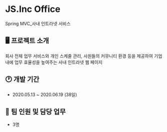 # JS.Inc Office
Spring MVC_사내 인트라넷 서비스


## 🖥 프로젝트 소개
회사 전체 업무 서비스와 개인 스케줄 관리, 사원들의 커뮤니티 환경 등을 제공하여 기업 내에 업무 효율성을 높여주는 사내 인트라넷 웹 페이지


## 🕐 개발 기간
- 2020.05.13 ~ 2020.06.19 (38일)


## 👥 팀 인원 및 담당 업무
- 3명
